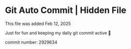 # Git Auto Commit | Hidden File

This file was added Feb 12, 2025

Just for fun and keeping my daily git commit active 🤪

commit number: 2929634
